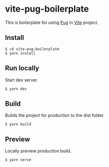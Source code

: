 # vite-pug-boilerplate

This is boilerplate for using [Pug](https://pugjs.org/api/getting-started.html) in [Vite](https://vitejs.dev/) project.

## Install

```shell
$ cd vite-pug-boilerplate
$ yarn install
```

## Run locally

Start dev server.

```shell
$ yarn dev
```

## Build

Builds the project for production to the dist folder.

```shell
$ yarn build
```

## Preview

Locally preview production build.

```shell
$ yarn serve
```